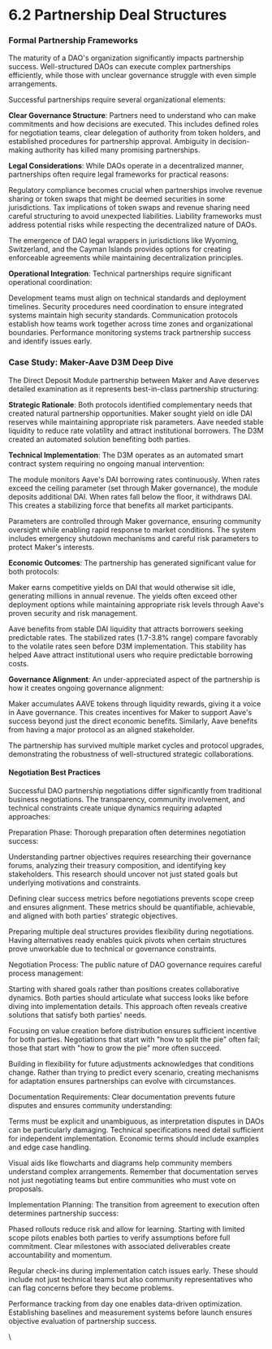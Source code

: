 # 6.2 Partnership Deal Structures

### Formal Partnership Frameworks

The maturity of a DAO's organization significantly impacts partnership success. Well-structured DAOs can execute complex partnerships efficiently, while those with unclear governance struggle with even simple arrangements.

Successful partnerships require several organizational elements:

**Clear Governance Structure**: Partners need to understand who can make commitments and how decisions are executed. This includes defined roles for negotiation teams, clear delegation of authority from token holders, and established procedures for partnership approval. Ambiguity in decision-making authority has killed many promising partnerships.

**Legal Considerations**: While DAOs operate in a decentralized manner, partnerships often require legal frameworks for practical reasons:

Regulatory compliance becomes crucial when partnerships involve revenue sharing or token swaps that might be deemed securities in some jurisdictions. Tax implications of token swaps and revenue sharing need careful structuring to avoid unexpected liabilities. Liability frameworks must address potential risks while respecting the decentralized nature of DAOs.

The emergence of DAO legal wrappers in jurisdictions like Wyoming, Switzerland, and the Cayman Islands provides options for creating enforceable agreements while maintaining decentralization principles.

**Operational Integration**: Technical partnerships require significant operational coordination:

Development teams must align on technical standards and deployment timelines. Security procedures need coordination to ensure integrated systems maintain high security standards. Communication protocols establish how teams work together across time zones and organizational boundaries. Performance monitoring systems track partnership success and identify issues early.

### Case Study: Maker-Aave D3M Deep Dive

The Direct Deposit Module partnership between Maker and Aave deserves detailed examination as it represents best-in-class partnership structuring:

**Strategic Rationale**: Both protocols identified complementary needs that created natural partnership opportunities. Maker sought yield on idle DAI reserves while maintaining appropriate risk parameters. Aave needed stable liquidity to reduce rate volatility and attract institutional borrowers. The D3M created an automated solution benefiting both parties.

**Technical Implementation**: The D3M operates as an automated smart contract system requiring no ongoing manual intervention:

The module monitors Aave's DAI borrowing rates continuously. When rates exceed the ceiling parameter (set through Maker governance), the module deposits additional DAI. When rates fall below the floor, it withdraws DAI. This creates a stabilizing force that benefits all market participants.

Parameters are controlled through Maker governance, ensuring community oversight while enabling rapid response to market conditions. The system includes emergency shutdown mechanisms and careful risk parameters to protect Maker's interests.

**Economic Outcomes**: The partnership has generated significant value for both protocols:

Maker earns competitive yields on DAI that would otherwise sit idle, generating millions in annual revenue. The yields often exceed other deployment options while maintaining appropriate risk levels through Aave's proven security and risk management.

Aave benefits from stable DAI liquidity that attracts borrowers seeking predictable rates. The stabilized rates (1.7-3.8% range) compare favorably to the volatile rates seen before D3M implementation. This stability has helped Aave attract institutional users who require predictable borrowing costs.

**Governance Alignment**: An under-appreciated aspect of the partnership is how it creates ongoing governance alignment:

Maker accumulates AAVE tokens through liquidity rewards, giving it a voice in Aave governance. This creates incentives for Maker to support Aave's success beyond just the direct economic benefits. Similarly, Aave benefits from having a major protocol as an aligned stakeholder.

The partnership has survived multiple market cycles and protocol upgrades, demonstrating the robustness of well-structured strategic collaborations.

#### Negotiation Best Practices

Successful DAO partnership negotiations differ significantly from traditional business negotiations. The transparency, community involvement, and technical constraints create unique dynamics requiring adapted approaches:

Preparation Phase: Thorough preparation often determines negotiation success:

Understanding partner objectives requires researching their governance forums, analyzing their treasury composition, and identifying key stakeholders. This research should uncover not just stated goals but underlying motivations and constraints.

Defining clear success metrics before negotiations prevents scope creep and ensures alignment. These metrics should be quantifiable, achievable, and aligned with both parties' strategic objectives.

Preparing multiple deal structures provides flexibility during negotiations. Having alternatives ready enables quick pivots when certain structures prove unworkable due to technical or governance constraints.

Negotiation Process: The public nature of DAO governance requires careful process management:

Starting with shared goals rather than positions creates collaborative dynamics. Both parties should articulate what success looks like before diving into implementation details. This approach often reveals creative solutions that satisfy both parties' needs.

Focusing on value creation before distribution ensures sufficient incentive for both parties. Negotiations that start with "how to split the pie" often fail; those that start with "how to grow the pie" more often succeed.

Building in flexibility for future adjustments acknowledges that conditions change. Rather than trying to predict every scenario, creating mechanisms for adaptation ensures partnerships can evolve with circumstances.

Documentation Requirements: Clear documentation prevents future disputes and ensures community understanding:

Terms must be explicit and unambiguous, as interpretation disputes in DAOs can be particularly damaging. Technical specifications need detail sufficient for independent implementation. Economic terms should include examples and edge case handling.

Visual aids like flowcharts and diagrams help community members understand complex arrangements. Remember that documentation serves not just negotiating teams but entire communities who must vote on proposals.

Implementation Planning: The transition from agreement to execution often determines partnership success:

Phased rollouts reduce risk and allow for learning. Starting with limited scope pilots enables both parties to verify assumptions before full commitment. Clear milestones with associated deliverables create accountability and momentum.

Regular check-ins during implementation catch issues early. These should include not just technical teams but also community representatives who can flag concerns before they become problems.

Performance tracking from day one enables data-driven optimization. Establishing baselines and measurement systems before launch ensures objective evaluation of partnership success.

\
